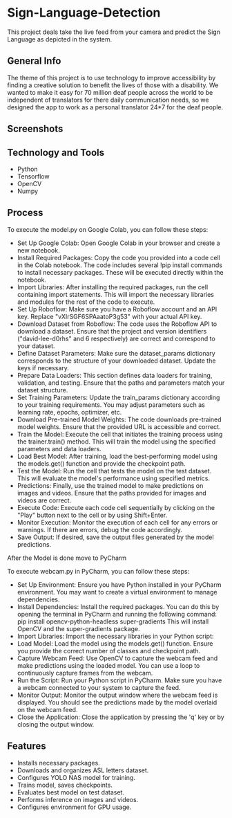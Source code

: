 # Sign-Language-Detection
This project deals take the live feed from your camera and predict the Sign Language as depicted in the system.

## General Info
The theme of this project is to use technology to improve accessibility by finding a creative solution to benefit the lives of those with a disability. 
We wanted to make it easy for 70 million deaf people across the world to be independent of translators for there daily communication needs, so we designed the app to work as a personal translator 24*7 for the deaf people.

## Screenshots





## Technology and Tools
* Python
* Tensorflow
* OpenCV
* Numpy

## Process
To execute the model.py on Google Colab, you can follow these steps:

* Set Up Google Colab: Open Google Colab in your browser and create a new notebook.
* Install Required Packages: Copy the code you provided into a code cell in the Colab notebook. The code includes several !pip install commands to install necessary packages. These will be executed directly within the notebook.
* Import Libraries: After installing the required packages, run the cell containing import statements. This will import the necessary libraries and modules for the rest of the code to execute.
* Set Up Roboflow: Make sure you have a Roboflow account and an API key. Replace "vXIrSGF6SPAaatoP3g53" with your actual API key.
* Download Dataset from Roboflow: The code uses the Roboflow API to download a dataset. Ensure that the project and version identifiers ("david-lee-d0rhs" and 6 respectively) are correct and correspond to your dataset.
* Define Dataset Parameters: Make sure the dataset_params dictionary corresponds to the structure of your downloaded dataset. Update the keys if necessary.
* Prepare Data Loaders: This section defines data loaders for training, validation, and testing. Ensure that the paths and parameters match your dataset structure.
* Set Training Parameters: Update the train_params dictionary according to your training requirements. You may adjust parameters such as learning rate, epochs, optimizer, etc.
* Download Pre-trained Model Weights: The code downloads pre-trained model weights. Ensure that the provided URL is accessible and correct.
* Train the Model: Execute the cell that initiates the training process using the trainer.train() method. This will train the model using the specified parameters and data loaders.
* Load Best Model: After training, load the best-performing model using the models.get() function and provide the checkpoint path.
* Test the Model: Run the cell that tests the model on the test dataset. This will evaluate the model's performance using specified metrics.
* Predictions: Finally, use the trained model to make predictions on images and videos. Ensure that the paths provided for images and videos are correct.
* Execute Code: Execute each code cell sequentially by clicking on the "Play" button next to the cell or by using Shift+Enter.
* Monitor Execution: Monitor the execution of each cell for any errors or warnings. If there are errors, debug the code accordingly.
* Save Output: If desired, save the output files generated by the model predictions.

After the Model is done move to PyCharm

To execute webcam.py in PyCharm, you can follow these steps:

* Set Up Environment: Ensure you have Python installed in your PyCharm environment. You may want to create a virtual environment to manage dependencies.
* Install Dependencies: Install the required packages. You can do this by opening the terminal in PyCharm and running the following command:
  pip install opencv-python-headless super-gradients
  This will install OpenCV and the super-gradients package.
* Import Libraries: Import the necessary libraries in your Python script:
* Load Model: Load the model using the models.get() function. Ensure you provide the correct number of classes and checkpoint path.
* Capture Webcam Feed: Use OpenCV to capture the webcam feed and make predictions using the loaded model. You can use a loop to continuously capture frames from the webcam.
* Run the Script: Run your Python script in PyCharm. Make sure you have a webcam connected to your system to capture the feed.
* Monitor Output: Monitor the output window where the webcam feed is displayed. You should see the predictions made by the model overlaid on the webcam feed.
* Close the Application: Close the application by pressing the 'q' key or by closing the output window.

## Features
* Installs necessary packages.
* Downloads and organizes ASL letters dataset.
* Configures YOLO NAS model for training.
* Trains model, saves checkpoints.
* Evaluates best model on test dataset.
* Performs inference on images and videos.
* Configures environment for GPU usage.

